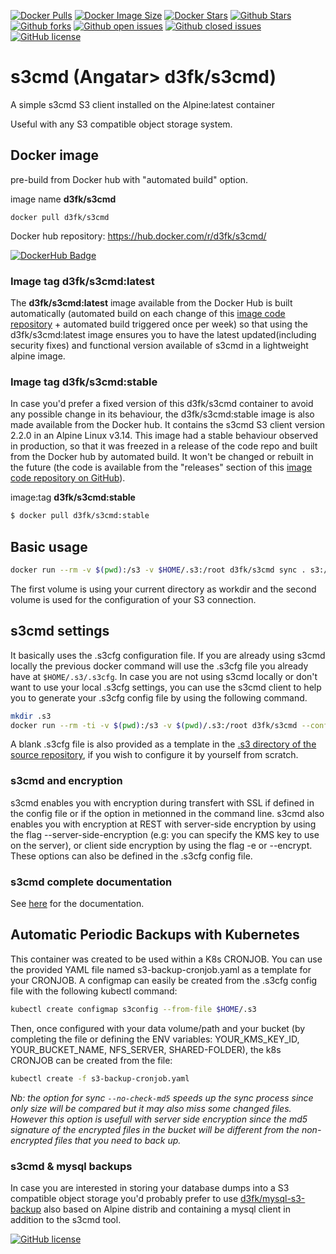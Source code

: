 [![Docker Pulls](https://badgen.net/docker/pulls/d3fk/s3cmd?icon=docker&label=pulls)](https://hub.docker.com/r/d3fk/s3cmd/tags) [![Docker Image Size](https://badgen.net/docker/size/d3fk/kubectl/latest?icon=docker&label=image%20size)](https://hub.docker.com/r/d3fk/s3cmd/tags) [![Docker Stars](https://badgen.net/docker/stars/d3fk/s3cmd?icon=docker&label=stars)](https://hub.docker.com/r/d3fk/s3cmd) [![Github Stars](https://badgen.net/github/stars/Angatar/s3cmd?icon=github&color=green)](https://github.com/Angatar/s3cmd) [![Github forks](https://badgen.net/github/forks/Angatar/s3cmd?icon=github)](https://github.com/Angatar/s3cmd/fork) [![Github open issues](https://badgen.net/github/open-issues/Angatar/s3cmd?icon=github)](https://github.com/Angatar/s3cmd/issues) [![Github closed issues](https://badgen.net/github/closed-issues/Angatar/s3cmd?icon=github)](https://github.com/Angatar/s3cmd/issues?q=is%3Aissue+is%3Aclosed) [![GitHub license](https://img.shields.io/github/license/Angatar/s3cmd)](https://github.com/Angatar/s3cmd/blob/master/LICENSE)

# s3cmd (Angatar> d3fk/s3cmd)
A simple s3cmd S3 client installed on the Alpine:latest container

Useful with any S3 compatible object storage system.

## Docker image

pre-build from Docker hub with "automated build" option.

image name **d3fk/s3cmd**

`docker pull d3fk/s3cmd`

Docker hub repository: https://hub.docker.com/r/d3fk/s3cmd/

[![DockerHub Badge](https://dockeri.co/image/d3fk/s3cmd)](https://hub.docker.com/r/d3fk/s3cmd)


### Image tag d3fk/s3cmd:latest

The **d3fk/s3cmd:latest** image available from the Docker Hub is built automatically (automated build on each change of this [image code repository](https://github.com/Angatar/s3cmd) + automated build triggered once per week) so that using the d3fk/s3cmd:latest image ensures you to have the latest updated(including security fixes) and functional version available of s3cmd in a lightweight alpine image.

### Image tag d3fk/s3cmd:stable
In case you'd prefer a fixed version of this d3fk/s3cmd container to avoid any possible change in its behaviour, the d3fk/s3cmd:stable image is also made available from the Docker hub. It contains the s3cmd S3 client version 2.2.0 in an Alpine Linux v3.14. This image had a stable behaviour observed in production, so that it was freezed in a release of the code repo and built from the Docker hub by automated build. It won't be changed or rebuilt in the future (the code is available from the "releases" section of this [image code repository on GitHub](https://github.com/Angatar/s3cmd)).

image:tag **d3fk/s3cmd:stable**
```sh
$ docker pull d3fk/s3cmd:stable
```


## Basic usage

```sh
docker run --rm -v $(pwd):/s3 -v $HOME/.s3:/root d3fk/s3cmd sync . s3://bucket-name
```
The first volume is using your current directory as workdir and the second volume is used for the configuration of your S3 connection.

## s3cmd settings

It basically uses the .s3cfg configuration file. If you are already using s3cmd locally the previous docker command will use the .s3cfg file you already have at ``$HOME/.s3/.s3cfg``. In case you are not using s3cmd locally or don't want to use your local .s3cfg settings, you can use the s3cmd client to help you to generate your .s3cfg config file by using the following command.

```sh
mkdir .s3
docker run --rm -ti -v $(pwd):/s3 -v $(pwd)/.s3:/root d3fk/s3cmd --configure
```
A blank .s3cfg file is also provided as a template in the [.s3 directory of the source repository](https://github.com/Angatar/s3cmd/tree/master/.s3), if you wish to configure it by yourself from scratch.

### s3cmd and encryption
s3cmd enables you with encryption during transfert with SSL if defined in the config file or if the option in metionned in the command line.
s3cmd also enables you with encryption at REST with server-side encryption by using the flag --server-side-encryption (e.g: you can specify the KMS key to use on the server), or client side encryption by using the flag -e or --encrypt. These options can also be defined in the .s3cfg config file.

### s3cmd complete documentation

See [here](http://s3tools.org/usage) for the documentation.


## Automatic Periodic Backups with Kubernetes

This container was created to be used within a K8s CRONJOB.
You can use the provided YAML file named s3-backup-cronjob.yaml as a template for your CRONJOB.
A configmap can easily be created from the .s3cfg config file with the following kubectl command:
```sh
kubectl create configmap s3config --from-file $HOME/.s3
```
Then, once configured with your data volume/path and your bucket (by completing the file or defining the ENV variables: YOUR_KMS_KEY_ID, YOUR_BUCKET_NAME, NFS_SERVER, SHARED-FOLDER), the k8s CRONJOB can be created from the file:
```sh
kubectl create -f s3-backup-cronjob.yaml
```
*Nb: the option for sync `--no-check-md5` speeds up the sync process since only size will be compared but it may also miss some changed files. However this option is usefull with server side encryption since the md5 signature of the encrypted files in the bucket will be different from the non-encrypted files that you need to back up.*

### s3cmd & mysql backups

In case you are interested in storing your database dumps into a S3 compatible object storage you'd probably prefer to use [d3fk/mysql-s3-backup](https://hub.docker.com/r/d3fk/mysql-s3-backup) also based on Alpine distrib and containing a mysql client in addition to the s3cmd tool.

[![GitHub license](https://img.shields.io/github/license/Angatar/s3cmd)](https://github.com/Angatar/s3cmd/blob/master/LICENSE)
